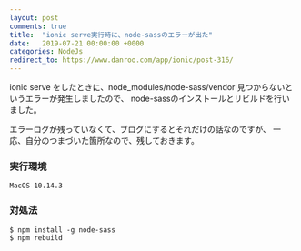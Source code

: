 ```yaml
---
layout: post
comments: true
title:  "ionic serve実行時に、node-sassのエラーが出た"
date:   2019-07-21 00:00:00 +0000
categories: NodeJs
redirect_to: https://www.danroo.com/app/ionic/post-316/
---
```

ionic serve をしたときに、node_modules/node-sass/vendor 見つからないというエラーが発生しましたので、
node-sassのインストールとリビルドを行いました。

エラーログが残っていなくて、ブログにするとそれだけの話なのですが、
一応、自分のつまづいた箇所なので、残しておきます。


### 実行環境

```
MacOS 10.14.3
```

### 対処法

```
$ npm install -g node-sass
$ npm rebuild
```
